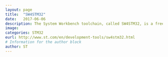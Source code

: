 ```yaml
---
layout: page
title:  "SW4STM32"
date:   2017-06-06 
description: The System Workbench toolchain, called SW4STM32, is a free multi-OS software development environment based on Eclipse, which supports the full range of STM32 microcontrollers and associated boards.
image: 
categories: STM32
eurl: http://www.st.com/en/development-tools/sw4stm32.html
# Information for the author block
author: ST
---
```



